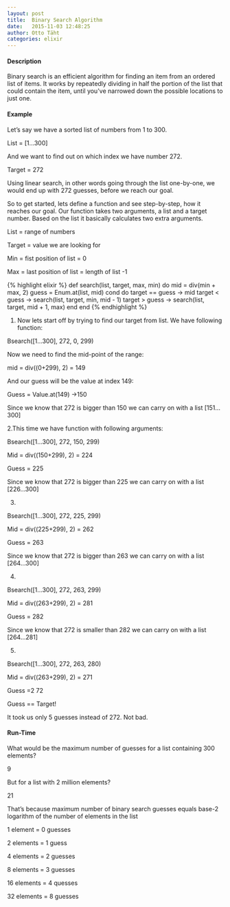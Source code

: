 ```yaml
---
layout: post
title:  Binary Search Algorithm
date:   2015-11-03 12:48:25
author: Otto Täht
categories: elixir 
---
```

#### Description

Binary search is an efficient algorithm for finding an item from an ordered list of items. It works by repeatedly dividing in half the portion of the list that could contain the item, until you've narrowed down the possible locations to just one. 

#### Example
Let’s say we have a sorted list of numbers from 1 to 300.

List = [1…300]

And we want to find out on which index we have number 272.

Target = 272

Using linear search, in other words going through the list one-by-one, we would end up with 272 guesses, before we reach our goal.

So to get started, lets define a function and see step-by-step, how it reaches our goal. Our function takes two arguments, a list and a target number. Based on the list it basically calculates two extra arguments. 

List = range of numbers

Target = value we are looking for

Min = fist position of list = 0

Max = last position of list = length of list -1

{% highlight elixir %}
def search(list, target, max, min) do
    mid = div(min + max, 2)
    guess = Enum.at(list, mid)
    cond do
      target == guess -> mid
      target <  guess -> search(list, target, min, mid - 1)
      target >  guess -> search(list, target, mid + 1, max)
    end
  end
{% endhighlight %}

1. Now lets start off by trying to find our target from list. We have following function:

Bsearch([1…300], 272, 0, 299)

Now we need to find the mid-point of the range:

mid = div((0+299), 2) = 149

And our guess will be the value at index 149:

Guess = Value.at(149)    ->150

Since we know that 272 is bigger than 150 we can carry on with a list [151…300]

2.This time we have function with following arguments:

Bsearch([1…300], 272, 150, 299)

Mid = div((150+299), 2) = 224

Guess = 225

Since we know that 272 is bigger than 225 we can carry on with a list [226…300]

3.

Bsearch([1…300], 272, 225, 299)

Mid = div((225+299), 2) = 262

Guess = 263

Since we know that 272 is bigger than 263 we can carry on with a list [264…300]

4.

Bsearch([1…300], 272, 263, 299)

Mid = div((263+299), 2) = 281

Guess = 282

Since we know that 272 is smaller than 282 we can carry on with a list [264…281]

5.

Bsearch([1…300], 272, 263, 280)

Mid = div((263+299), 2) = 271

Guess =2 72

Guess == Target!

It took us only 5 guesses instead of 272. Not bad.

#### Run-Time

What would be the maximum number of guesses for a list containing 300 elements?

9

But for a list with 2 million elements?

21

That’s because maximum number of binary search guesses equals base-2 logarithm of the number of elements in the list 

1  element  = 0 guesses

2  elements = 1 guess

4  elements = 2 guesses

8  elements = 3 guesses

16 elements = 4 quesses

32 elements = 8 guesses

 












[docs]:      			http://elixir-lang.org/docs.html